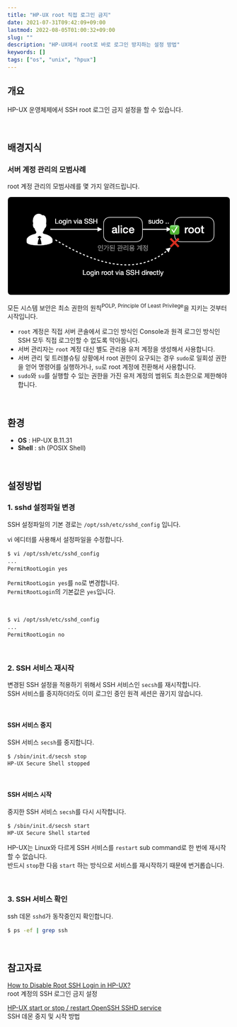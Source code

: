 ```yaml
---
title: "HP-UX root 직접 로그인 금지"
date: 2021-07-31T09:42:09+09:00
lastmod: 2022-08-05T01:00:32+09:00
slug: ""
description: "HP-UX에서 root로 바로 로그인 방지하는 설정 방법"
keywords: []
tags: ["os", "unix", "hpux"]
---
```


## 개요

HP-UX 운영체제에서 SSH root 로그인 금지 설정을 할 수 있습니다.

&nbsp;

## 배경지식

### 서버 계정 관리의 모범사례

root 계정 관리의 모범사례를 몇 가지 알려드립니다.

![로그인 동작방식 아키텍처](./1.png)

모든 시스템 보안은 최소 권한의 원칙<sup>POLP, Principle Of Least Privilege</sup>을 지키는 것부터 시작입니다.

- `root` 계정은 직접 서버 콘솔에서 로그인 방식인 Console과 원격 로그인 방식인 SSH 모두 직접 로그인할 수 없도록 막아둡니다.
- 서버 관리자는 `root` 계정 대신 별도 관리용 유저 계정을 생성해서 사용합니다.
- 서버 관리 및 트러블슈팅 상황에서 root 권한이 요구되는 경우 `sudo`로 일회성 권한을 얻어 명령어를 실행하거나, `su`로 root 계정에 전환해서 사용합니다.
- `sudo`와 `su`를 실행할 수 있는 권한을 가진 유저 계정의 범위도 최소한으로 제한해야 합니다.

&nbsp;

## 환경

- **OS** : HP-UX B.11.31
- **Shell** : sh (POSIX Shell)

&nbsp;

## 설정방법

### 1. sshd 설정파일 변경

SSH 설정파일의 기본 경로는 `/opt/ssh/etc/sshd_config` 입니다.

vi 에디터를 사용해서 설정파일을 수정합니다.

```bash
$ vi /opt/ssh/etc/sshd_config
...
PermitRootLogin yes
```

`PermitRootLogin yes`를 `no`로 변경합니다.  
`PermitRootLogin`의 기본값은 `yes`입니다.

&nbsp;

```bash
$ vi /opt/ssh/etc/sshd_config
...
PermitRootLogin no
```

&nbsp;

### 2. SSH 서비스 재시작

변경된 SSH 설정을 적용하기 위해서 SSH 서비스인 `secsh`를 재시작합니다.  
SSH 서비스를 중지하더라도 이미 로그인 중인 원격 세션은 끊기지 않습니다.

&nbsp;

#### SSH 서비스 중지

SSH 서비스 `secsh`를 중지합니다.

```bash
$ /sbin/init.d/secsh stop
HP-UX Secure Shell stopped
```

&nbsp;

#### SSH 서비스 시작

중지한 SSH 서비스 `secsh`를 다시 시작합니다.

```bash
$ /sbin/init.d/secsh start
HP-UX Secure Shell started
```

HP-UX는 Linux와 다르게 SSH 서비스를 `restart` sub command로 한 번에 재시작할 수 없습니다.  
반드시 `stop`한 다음 `start` 하는 방식으로 서비스를 재시작하기 때문에 번거롭습니다.


&nbsp;

### 3. SSH 서비스 확인

ssh 데몬 `sshd`가 동작중인지 확인합니다.

```bash
$ ps -ef | grep ssh
```

&nbsp;

## 참고자료

[How to Disable Root SSH Login in HP-UX?](https://www.dbappweb.com/2017/07/20/disable-root-shh-login-hp-ux/)  
root 계정의 SSH 로그인 금지 설정

[HP-UX start or stop / restart OpenSSH SSHD service](cyberciti.biz/faq/howto-hpux-sshd-service-startup-shutdown/)  
SSH 데몬 중지 및 시작 방법
